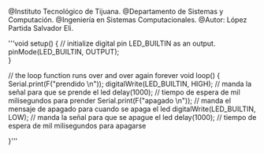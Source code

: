 @Instituto Tecnológico de Tijuana.
@Departamento de Sistemas y Computación.
@Ingeniería en Sistemas Computacionales.
@Autor: López Partida Salvador Eli.

'''void setup() {
  // initialize digital pin LED_BUILTIN as an output.
  pinMode(LED_BUILTIN, OUTPUT);      
}

// the loop function runs over and over again forever
void loop() {
  Serial.print(F("prendido \n"));
  digitalWrite(LED_BUILTIN, HIGH);  // manda la señal para que se prende el led
  delay(1000);                      // tiempo de espera de mil milisegundos para prender
  Serial.print(F("apagado \n"));    // manda el mensaje de apagado para cuando se apaga el led
  digitalWrite(LED_BUILTIN, LOW);   // manda la señal para que se apague el led
  delay(1000);                      // tiempo de espera de mil milisegundos para apagarse
   
}'''
